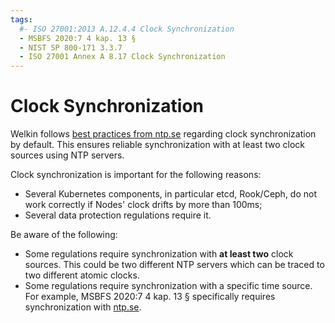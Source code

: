 ```yaml
---
tags:
  #- ISO 27001:2013 A.12.4.4 Clock Synchronization
  - MSBFS 2020:7 4 kap. 13 §
  - NIST SP 800-171 3.3.7
  - ISO 27001 Annex A 8.17 Clock Synchronization
---
```


# Clock Synchronization

Welkin follows [best practices from ntp.se](https://www.netnod.se/blog/best-practices-connecting-ntp-servers) regarding clock synchronization by default. This ensures reliable synchronization with at least two clock sources using NTP servers.

Clock synchronization is important for the following reasons:

- Several Kubernetes components, in particular etcd, Rook/Ceph, do not work correctly if Nodes' clock drifts by more than 100ms;
- Several data protection regulations require it.

Be aware of the following:

- Some regulations require synchronization with **at least two** clock sources. This could be two different NTP servers which can be traced to two different atomic clocks.
- Some regulations require synchronization with a specific time source. For example, MSBFS 2020:7 4 kap. 13 § specifically requires synchronization with [ntp.se](https://www.netnod.se/swedish-distributed-time-service).
